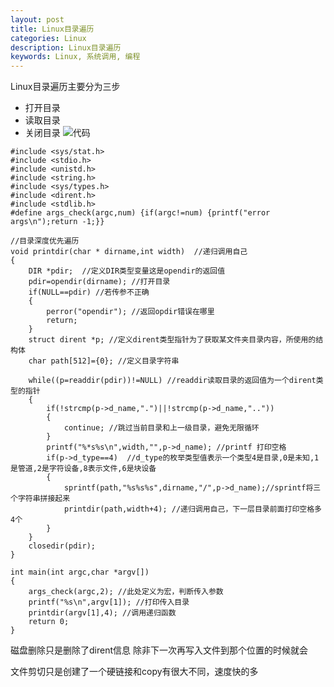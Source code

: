 ```yaml
---
layout: post
title: Linux目录遍历
categories: Linux
description: Linux目录遍历
keywords: Linux, 系统调用, 编程
---
```


Linux目录遍历主要分为三步
- 打开目录 
- 读取目录
- 关闭目录
![代码](https://upload-images.jianshu.io/upload_images/617813-2dfcc142fad025d8.png?imageMogr2/auto-orient/strip%7CimageView2/2/w/1240)

```
#include <sys/stat.h>
#include <stdio.h>
#include <unistd.h>
#include <string.h>
#include <sys/types.h>
#include <dirent.h>
#include <stdlib.h>
#define args_check(argc,num) {if(argc!=num) {printf("error args\n");return -1;}}

//目录深度优先遍历
void printdir(char * dirname,int width)  //递归调用自己
{
	DIR *pdir;  //定义DIR类型变量这是opendir的返回值
	pdir=opendir(dirname); //打开目录
	if(NULL==pdir) //若传参不正确
	{
        perror("opendir"); //返回opdir错误在哪里
		return;
	}
	struct dirent *p; //定义dirent类型指针为了获取某文件夹目录内容，所使用的结构体
	char path[512]={0}; //定义目录字符串
    
	while((p=readdir(pdir))!=NULL) //readdir读取目录的返回值为一个dirent类型的指针
	{
		if(!strcmp(p->d_name,".")||!strcmp(p->d_name,"..")) 
		{
			continue; //跳过当前目录和上一级目录，避免无限循环
		}
		printf("%*s%s\n",width,"",p->d_name); //printf 打印空格
		if(p->d_type==4)  //d_type的枚举类型值表示一个类型4是目录,0是未知,1是管道,2是字符设备,8表示文件,6是块设备
		{
			sprintf(path,"%s%s%s",dirname,"/",p->d_name);//sprintf将三个字符串拼接起来
            printdir(path,width+4); //递归调用自己，下一层目录前面打印空格多4个
		}
	}
	closedir(pdir);
}

int main(int argc,char *argv[])
{
	args_check(argc,2); //此处定义为宏，判断传入参数
	printf("%s\n",argv[1]); //打印传入目录
	printdir(argv[1],4); //调用递归函数
	return 0;
}
```


磁盘删除只是删除了dirent信息 除非下一次再写入文件到那个位置的时候就会

文件剪切只是创建了一个硬链接和copy有很大不同，速度快的多
